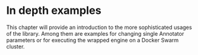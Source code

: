 # In depth examples

This chapter will provide an introduction to the more sophisticated usages of the library. Among them are examples for changing single Annotator parameters or for executing the wrapped engine on a Docker Swarm cluster.
